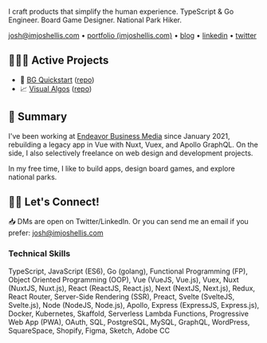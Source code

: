 I craft products that simplify the human experience. TypeScript & Go Engineer. Board Game Designer. National Park Hiker.

[josh@imjoshellis.com](josh@imjoshellis.com) &bull; [portfolio (imjoshellis.com)](https://imjoshellis.com) &bull; [blog](https://dev.to/imjoshellis) &bull; [linkedin](https://linkedin.com/in/imjoshellis) &bull; [twitter](https://twitter.com/imjoshellis)

## 👨🏻‍💻 Active Projects
- 🎲 [BG Quickstart](https://bgquickstart.com) ([repo](https://github.com/imjoshellis/BGQuickstart.com))
- 📈️ [Visual Algos](https://visualalgos.netlify.app/) ([repo](https://github.com/imjoshellis/visual-algos))

## 📜 Summary
I've been working at [Endeavor Business Media](https://www.endeavorbusinessmedia.com/) since January 2021, rebuilding a legacy app in Vue with Nuxt, Vuex, and Apollo GraphQL. On the side, I also selectively freelance on web design and development projects. 

In my free time, I like to build apps, design board games, and explore national parks. 

## 👋🏼 Let's Connect!
📥 DMs are open on Twitter/LinkedIn. Or you can send me an email if you prefer: [josh@imjoshellis.com](josh@imjoshellis.com)

### Technical Skills
TypeScript, JavaScript (ES6), Go (golang), Functional Programming (FP), Object Oriented Programming (OOP), Vue (VueJS, Vue.js), Vuex, Nuxt (NuxtJS, Nuxt.js), React (ReactJS, React.js), Next (NextJS, Next.js), Redux, React Router, Server-Side Rendering (SSR), Preact, Svelte (SvelteJS, Svelte.js), Node (NodeJS, Node.js), Apollo, Express (ExpressJS, Express.js), Docker, Kubernetes, Skaffold, Serverless Lambda Functions, Progressive Web App (PWA), OAuth, SQL, PostgreSQL, MySQL, GraphQL, WordPress, SquareSpace, Shopify, Figma, Sketch, Adobe CC

